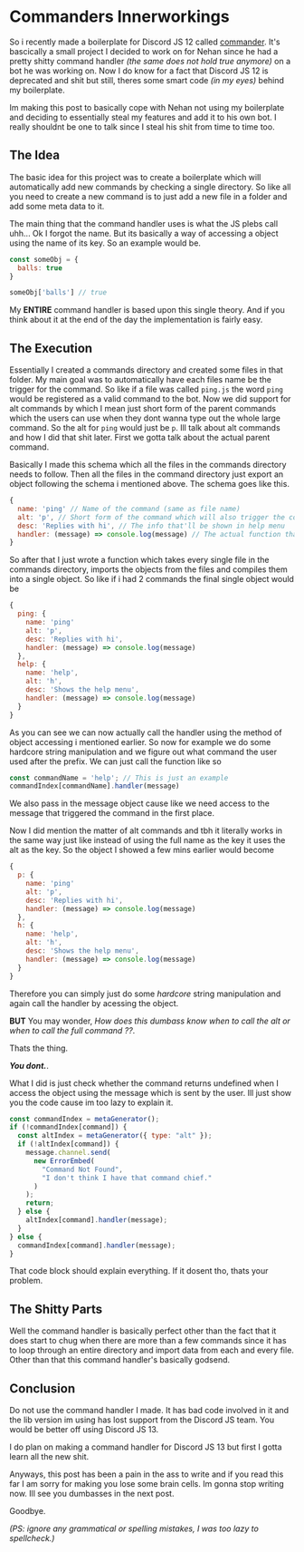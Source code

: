 # Commanders Innerworkings

So i recently made a boilerplate for Discord JS 12 called [commander](https://github.com/tahlilma/commander). It's bascically a small project I decided to work on for Nehan since he had a pretty shitty command handler *(the same does not hold true anymore)* on a bot he was working on. Now I do know for a fact that Discord JS 12 is deprecated and shit but still, theres some smart code *(in my eyes)* behind my boilerplate. 

Im making this post to basically cope with Nehan not using my boilerplate and deciding to essentially steal my features and add it to his own bot. I really shouldnt be one to talk since I steal his shit from time to time too.

## The Idea
The basic idea for this project was to create a boilerplate which will automatically add new commands by checking a single directory. So like all you need to create a new command is to just add a new file in a folder and add some meta data to it. 

The main thing that the command handler uses is what the JS plebs call uhh... Ok I forgot the name. But its basically a way of accessing a object using the name of its key. So an example would be.

```js
const someObj = {
  balls: true
}

someObj['balls'] // true
```

My **ENTIRE** command handler is based upon this single theory. And if you think about it at the end of the day the implementation is fairly easy.

## The Execution 
Essentially I created a commands directory and created some files in that folder. My main goal was to automatically have each files name be the trigger for the command. So like if a file was called `ping.js` the word `ping` would be registered as a valid command to the bot. Now we did support for alt commands by which I mean just short form of the parent commands which the users can use when they dont wanna type out the whole large command. So the alt for `ping` would just be `p`. Ill talk about alt commands and how I did that shit later. First we gotta talk about the actual parent command.

Basically I made this schema which all the files in the commands directory needs to follow. Then all the files in the command directory just export an object following the schema i mentioned above. The schema goes like this.

```js
{
  name: 'ping' // Name of the command (same as file name)
  alt: 'p', // Short form of the command which will also trigger the command
  desc: 'Replies with hi', // The info that'll be shown in help menu
  handler: (message) => console.log(message) // The actual function that runs when command is triggered
}
```

So after that I just wrote a function which takes every single file in the commands directory, imports the objects from the files and compiles them into a single object. So like if i had 2 commands the final single object would be 

```js
{
  ping: {
    name: 'ping'
    alt: 'p', 
    desc: 'Replies with hi', 
    handler: (message) => console.log(message) 
  },
  help: {
    name: 'help',
    alt: 'h',
    desc: 'Shows the help menu',
    handler: (message) => console.log(message)
  }
}
```

As you can see we can now actually call the handler using the method of object accessing i mentioned earlier. So now for example we do some hardcore string manipulation and we figure out what command the user used after the prefix. We can just call the function like so

```js
const commandName = 'help'; // This is just an example
commandIndex[commandName].handler(message)
```

We also pass in the message object cause like we need access to the message that triggered the command in the first place.

Now I did mention the matter of alt commands and tbh it literally works in the same way just like instead of using the full name as the key it uses the alt as the key. So the object I showed a few mins earlier would become 

```js
{
  p: {
    name: 'ping'
    alt: 'p', 
    desc: 'Replies with hi', 
    handler: (message) => console.log(message) 
  },
  h: {
    name: 'help',
    alt: 'h',
    desc: 'Shows the help menu',
    handler: (message) => console.log(message)
  }
}
```

Therefore you can simply just do some *hardcore* string manipulation and again call the handler by acessing the object.

**BUT** You may wonder, *How does this dumbass know when to call the alt or when to call the full command ??*. 

Thats the thing.

***You dont.***.

What I did is just check whether the command returns undefined when I access the object using the message which is sent by the user.
Ill just show you the code cause im too lazy to explain it.

```js
const commandIndex = metaGenerator();
if (!commandIndex[command]) {
  const altIndex = metaGenerator({ type: "alt" });
  if (!altIndex[command]) {
    message.channel.send(
      new ErrorEmbed(
        "Command Not Found",
        "I don't think I have that command chief."
      )
    );
    return;
  } else {
    altIndex[command].handler(message);
  }
} else {
  commandIndex[command].handler(message);
}
```

That code block should explain everything. If it dosent tho, thats your problem.

## The Shitty Parts
Well the command handler is basically perfect other than the fact that it does start to chug when there are more than a few commands since it has to loop through an entire directory and import data from each and every file. Other than that this command handler's basically godsend.

## Conclusion
Do not use the command handler I made. It has bad code involved in it and the lib version im using has lost support from the Discord JS team. You would be better off using Discord JS 13. 

I do plan on making a command handler for Discord JS 13 but first I gotta learn all the new shit.

Anyways, this post has been a pain in the ass to write and if you read this far I am sorry for making you lose some brain cells. Im gonna stop writing now. Ill see you dumbasses in the next post.

Goodbye.

*(PS: ignore any grammatical or spelling mistakes, I was too lazy to spellcheck.)*